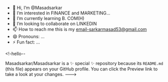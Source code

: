 - 👋 Hi, I’m @Masadsarkar
- 👀 I’m interested in FINANCE and MARKETING...
- 🌱 I’m currently learning B. COM(H) 
- 💞️ I’m looking to collaborate on LINKEDIN
- 📫 How to reach me this is my email-sarkarmasad53@gmail.com
- 😄 Pronouns: ...
- ⚡ Fun fact: ...

<!-hello--

Masadsarkar/Masadsarkar is a ✨ special ✨ repository because its `README.md` (this file) appears on your GitHub profile.
You can click the Preview link to take a look at your changes.
--->
